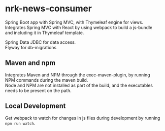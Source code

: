 # nrk-news-consumer
Spring Boot app with Spring MVC, with Thymeleaf engine for views.  
Integrates Spring MVC with React by using webpack to build a js-bundle and including it in Thymeleaf template.

Spring Data JDBC for data access.  
Flyway for db-migrations.

## Maven and npm
Integrates Maven and NPM through the exec-maven-plugin, by running NPM commands during the maven build.  
Node and NPM are not installed as part of the build, and the executables needs to be present on the path.

## Local Development
Get webpack to watch for changes in js files during development by running `npm run watch`.